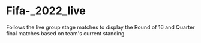 # Fifa-_2022_live

Follows the live group stage matches to display the Round of 16 and Quarter final matches based on team's current standing. 

